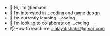 - 👋 Hi, I’m @lemaoni
- 👀 I’m interested in ...coding and game design 
- 🌱 I’m currently learning ...coding
- 💞️ I’m looking to collaborate on ...coding
- 📫 How to reach me ...alayahshah6@gmail.com

<!---
lemaoni/lemaoni is a ✨ special ✨ repository because its `README.md` (this file) appears on your GitHub profile.
You can click the Preview link to take a look at your changes.
--->
